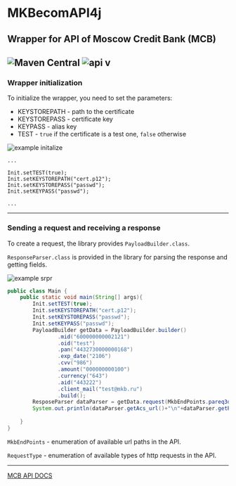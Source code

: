 # MKBecomAPI4j

## Wrapper for API of Moscow Credit Bank (MCB)
![Maven Central](https://img.shields.io/maven-central/v/ru.zoommax/MKBecomAPI4j?color=bridthgreen&style=plastic)
![api v](https://img.shields.io/badge/MCB_API-v1.11-bridthgreen?style=plastic)
---

### Wrapper initialization
To initialize the wrapper, you need to set the parameters:

* KEYSTOREPATH -
  path to the certificate
* KEYSTOREPASS - сertificate key
* KEYPASS - alias key
* TEST - `true` if the certificate is a test one, `false` otherwise

![example initalize](https://img.shields.io/badge/EXAMPLE-initialize-yellow?style=plastic)

```
...

Init.setTEST(true);
Init.setKEYSTOREPATH("cert.p12");
Init.setKEYSTOREPASS("passwd");
Init.setKEYPASS("passwd"); 

...
```

---

### Sending a request and receiving a response

To create a request, the library provides `PayloadBuilder.class`.

`ResponseParser.class` is provided in the library for parsing the response and getting fields.

![example srpr](https://img.shields.io/badge/EXAMPLE-send_request_&_parse_response-yellow?style=plastic)

```java
public class Main {
    public static void main(String[] args){
        Init.setTEST(true);
        Init.setKEYSTOREPATH("cert.p12");
        Init.setKEYSTOREPASS("passwd");
        Init.setKEYPASS("passwd");
        PayloadBuilder getData = PayloadBuilder.builder()
                .mid("600000000002121")
                .oid("test")
                .pan("4432730000000168")
                .exp_date("2106")
                .cvv("986")
                .amount("000000000100")
                .currency("643")
                .aid("443222")
                .client_mail("test@mkb.ru")
                .build();
        ResposeParser dataParser = getData.request(MkbEndPoints.pareq3dsACS, RequestType.POST);
        System.out.println(dataParser.getAcs_url()+"\n"+dataParser.getPareq());
        
    }
}
```

`MkbEndPoints` - enumeration of available url paths in the API.

`RequestType` - enumeration of available types of http requests in the API.

---

[MCB API DOCS](https://github.com/ZooMMaX/MKBecomAPI4j)